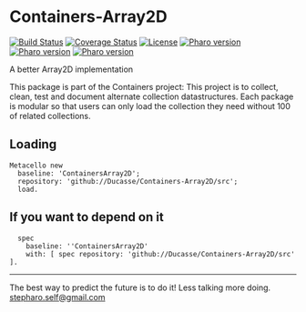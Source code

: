 # Containers-Array2D

[![Build Status](https://travis-ci.com/Ducasse/Containers-Array2D.svg?branch=master)](https://travis-ci.com/Ducasse/Containers-Array2D)
[![Coverage Status](https://coveralls.io/repos/github//Ducasse/Containers-Array2D/badge.svg?branch=master)](https://coveralls.io/github//Ducasse/Containers-Grid?branch=master)
[![License](https://img.shields.io/badge/license-MIT-blue.svg)]()
[![Pharo version](https://img.shields.io/badge/Pharo-6.1-%23aac9ff.svg)](https://pharo.org/download)
[![Pharo version](https://img.shields.io/badge/Pharo-7.0-%23aac9ff.svg)](https://pharo.org/download)
[![Pharo version](https://img.shields.io/badge/Pharo-8.0-%23aac9ff.svg)](https://pharo.org/download)
<!-- [![Build status](https://ci.appveyor.com/api/projects/status/1wdnjvmlxfbml8qo?svg=true)](https://ci.appveyor.com/project/olekscode/dataframe)  -->


A better Array2D implementation 


This package is part of the Containers project: This project is to collect, clean, 
test and document alternate collection datastructures. Each package is modular so that users 
can only load the collection they need without 100 of related collections.

## Loading

```
Metacello new
  baseline: 'ContainersArray2D';
  repository: 'github://Ducasse/Containers-Array2D/src';
  load.
```

## If you want to depend on it

```
  spec 
    baseline: ''ContainersArray2D' 
    with: [ spec repository: 'github://Ducasse/Containers-Array2D/src' ].
  ```

----
The best way to predict the future is to do it!
Less talking more doing. stepharo.self@gmail.com
